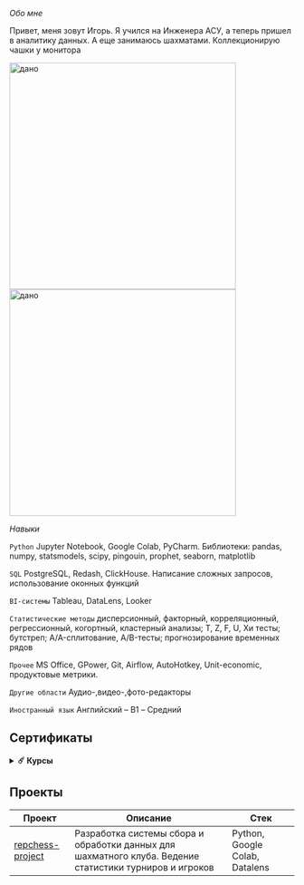
*Обо мне*

Привет, меня зовут Игорь. Я учился на Инженера АСУ, а теперь пришел в аналитику данных. А еще занимаюсь шахматами. Коллекционирую чашки у монитора

<img src="images/DA.jpg" alt="дано" width="400"> <img src="images/SQL.jpg" alt="дано" width="400"> 

*Навыки*

`Python`
Jupyter Notebook, Google Colab, PyCharm. Библиотеки: pandas, numpy, statsmodels, scipy, pingouin, prophet, seaborn, matplotlib

`SQL`
PostgreSQL, Redash, ClickHouse. Написание сложных запросов, использование оконных функций

`BI-системы`
Tableau, DataLens, Looker

`Статистические методы`
дисперсионный, факторный, корреляционный, регрессионный, когортный, кластерный анализы; T, Z, F, U, Хи тесты; бутстреп; A/A-сплитование, A/B-тесты; прогнозирование временных рядов

`Прочее`
MS Office, GPower, Git, Airflow, AutoHotkey, Unit-economic, продуктовые метрики. 

`Другие области`
Аудио-,видео-,фото-редакторы

`Иностранный язык`
Английский – B1 – Средний

## Сертификаты
<details>	 
  <summary><b>☄️ Курсы</b></summary>

<img src="images/DA.jpg" alt="дано" width="400"> <img src="images/SQL.jpg" alt="дано" width="400"> 
</details>

## Проекты

| Проект | Описание | Стек |
|----------------|-----------------|-----------------|
|[repchess-project](https://github.com/igor-turkin/repchess-project)| Разработка системы сбора и обработки данных для шахматного клуба. Ведение статистики турниров и игроков  |  Python, Google Colab, Datalens|   
